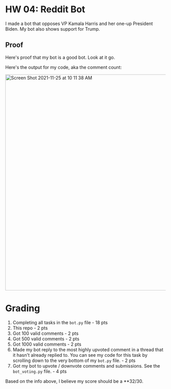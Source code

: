 # HW 04: Reddit Bot

I made a bot that opposes VP Kamala Harris and her one-up President Biden. My bot also shows support for Trump.

## Proof
Here's proof that my bot is a good bot. Look at it go. 



Here's the output for my code, aka the comment count:


<img width="677" alt="Screen Shot 2021-11-25 at 10 11 38 AM" src="https://user-images.githubusercontent.com/78510953/143792826-395d7f10-5e9c-4f56-86eb-c9286cf26147.png">





# Grading 
1. Completing all tasks in the ```bot.py``` file - 18 pts
2. This repo - 2 pts
3. Got 100 valid comments - 2 pts
4. Got 500 valid comments - 2 pts
5. Got 1000 valid comments - 2 pts
6. Made my bot reply to the most highly upvoted comment in a thread that it hasn't already replied to. You can see my code for this task by scrolling down to the      very bottom of my ```bot.py``` file. - 2 pts
7. Got my bot to upvote / downvote comments and submissions. See the ```bot_voting.py``` file. - 4 pts 

Based on the info above, I believe my score should be a **32/30. 
